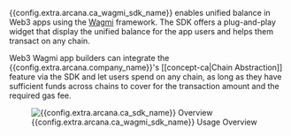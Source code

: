 {{config.extra.arcana.ca_wagmi_sdk_name}} enables unified balance in Web3 apps using the [Wagmi](https://wagmi.sh/) framework. The SDK offers a plug-and-play widget that display the unified balance for the app users and helps them transact on any chain. 

Web3 Wagmi app builders can integrate the {{config.extra.arcana.company_name}}'s [[concept-ca|Chain Abstraction]] feature via the SDK and let users spend on any chain, as long as they have sufficient funds across chains to cover for the transaction amount and the required gas fee.

<figure markdown="span">
  <img alt="{{config.extra.arcana.ca_sdk_name}} Overview" src="{{config.extra.arcana.img_dir}}/an_ca_chains_wallets_sdks.{{config.extra.arcana.img_png}}" class="an_screenshots width_85pc"/>
  <figcaption>{{config.extra.arcana.ca_wagmi_sdk_name}} Usage Overview</figcaption>
</figure>